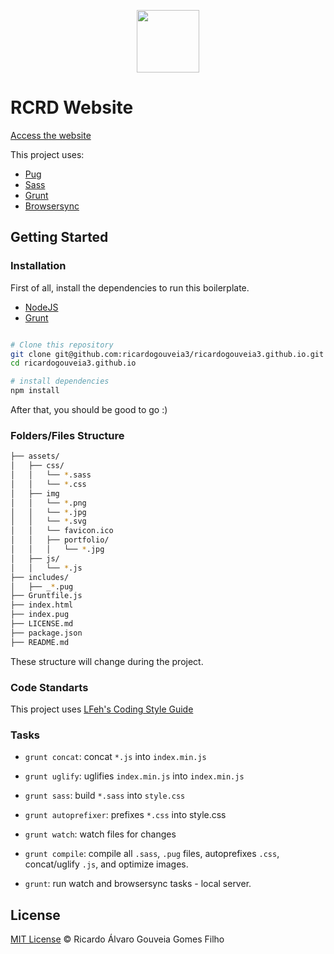 <p align="center">
  <img src="https://i.imgur.com/erv3eR9.png" width="100">
</p>

# RCRD Website

[Access the website](http://rcrd.me/)

This project uses:

- [Pug](https://pugjs.org/)
- [Sass](http://sass-lang.com/)
- [Grunt](https://gruntjs.com/)
- [Browsersync](https://www.browsersync.io/)

## Getting Started

### Installation

First of all, install the dependencies to run this boilerplate.

- [NodeJS](http://nodejs.org/)
- [Grunt](https://gruntjs.com/)

```sh

# Clone this repository
git clone git@github.com:ricardogouveia3/ricardogouveia3.github.io.git
cd ricardogouveia3.github.io

# install dependencies
npm install

```

After that, you should be good to go :)

### Folders/Files Structure

```sh
├── assets/
│   ├── css/
│   │   └── *.sass
│   │   └── *.css
│   ├── img
│   │   └── *.png
│   │   └── *.jpg
│   │   └── *.svg
│   │   └── favicon.ico
│   │   ├── portfolio/
│   │   │   └── *.jpg
│   ├── js/
│   │   └── *.js
├── includes/
│   ├── _*.pug
├── Gruntfile.js
├── index.html
├── index.pug
├── LICENSE.md
├── package.json
├── README.md
```
These structure will change during the project.

### Code Standarts

This project uses [LFeh's Coding Style Guide](https://github.com/LFeh/coding-style)


### Tasks

- `grunt concat`: concat `*.js` into `index.min.js`
- `grunt uglify`: uglifies `index.min.js` into `index.min.js`
- `grunt sass`: build `*.sass` into `style.css`
- `grunt autoprefixer`: prefixes `*.css` into style.css
- `grunt watch`: watch files for changes

- `grunt compile`: compile all `.sass`, `.pug` files, autoprefixes `.css`, concat/uglify `.js`, and optimize images.
- `grunt`: run watch and browsersync tasks - local server.


## License

[MIT License](http://ricardogouveia3.mit-license.org/) © Ricardo Álvaro Gouveia Gomes Filho